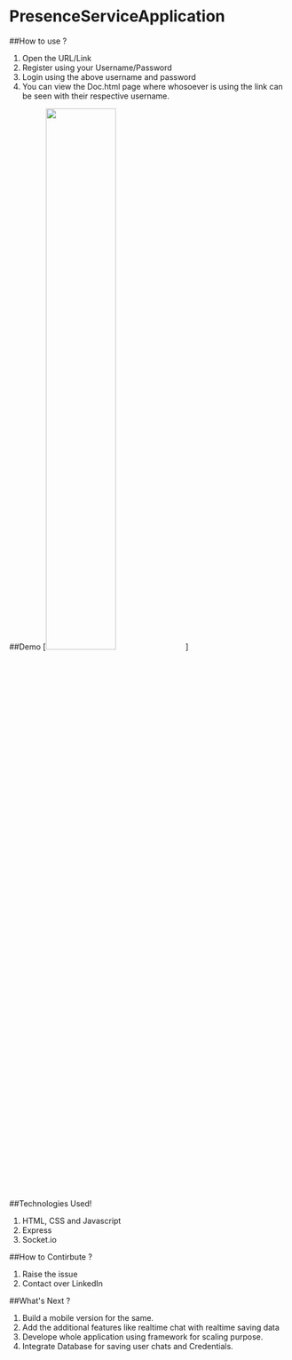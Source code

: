 # PresenceServiceApplication

##How to use ?
1. Open the URL/Link
2. Register using your Username/Password
3. Login using the above username and password 
4. You can view the Doc.html page where whosoever is using the link can be seen with their respective username.

##Demo
[<img src="./public/assets/PresenceServiceDemo.mp4" width="50%">]

##Technologies Used! 
1. HTML, CSS and Javascript
2. Express
3. Socket.io

##How to Contirbute ?
1. Raise the issue
2. Contact over LinkedIn 

##What's Next ?
1. Build a mobile version for the same.
2. Add the additional features like realtime chat with realtime saving data
3. Develope whole application using framework for scaling purpose.
4. Integrate Database for saving user chats and Credentials.
